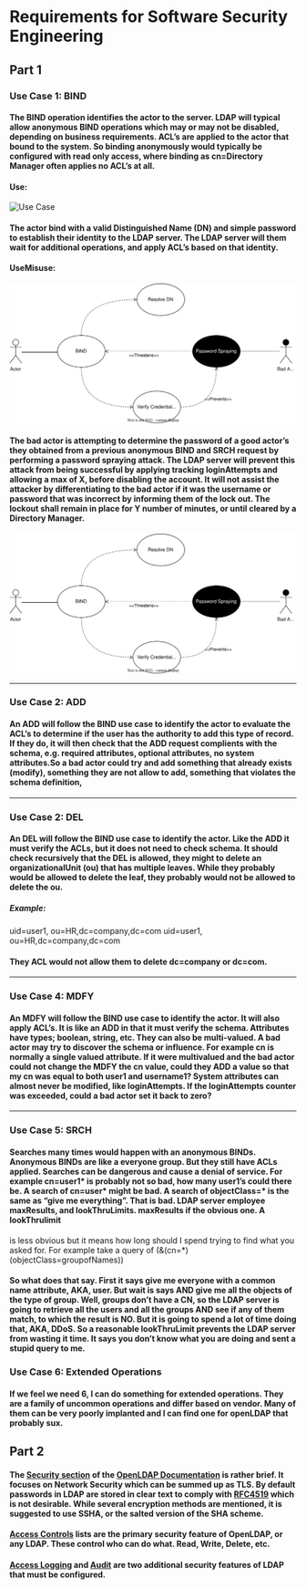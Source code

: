 # Requirements for Software Security Engineering

## Part 1

### Use Case 1: BIND
#### The BIND operation identifies the actor to the server.  LDAP will typical allow anonymous BIND operations which may or may not be disabled, depending on business requirements.  ACL’s are applied to the actor that bound to the system.  So binding anonymously would typically be configured with read only access, where binding as cn=Directory Manager often applies no ACL’s at all.

#### Use:

![Use Case](hhttps://github.com/bartelsjoshuac/SAPG/blob/main/Use%20Case%201%20-%20Bind.drawio.png/)

#### The actor bind with a valid Distinguished Name (DN) and simple password to establish their identity to the LDAP server.  The LDAP server will them wait for additional operations, and apply ACL’s based on that identity.


#### UseMisuse:

![Use-Misuse-Case 1 - Bind](https://github.com/bartelsjoshuac/SAPG/blob/main/Use-Misuse%20Case%201%20-Bind.drawio.svg)

#### The bad actor is attempting to determine the password of a good actor’s they obtained from a previous anonymous BIND and SRCH request by performing a password spraying attack.  The LDAP server will prevent this attack from being successful by applying tracking loginAttempts and allowing a max of X, before disabling the account.  It will not assist the attacker by differentiating to the bad actor if it was the username or password that was incorrect by informing them of the lock out.  The lockout shall remain in place for Y number of minutes, or until cleared by a Directory Manager.

![Use-Misuse-Case Final](https://github.com/bartelsjoshuac/SAPG/blob/main/Use-Misuse%20Case-Final1%20-Bind.drawio.svg)

---
### Use Case 2: ADD
####  An ADD will follow the BIND use case to identify the actor to evaluate the ACL’s to determine if the user has the authority to add this type of record.  If they do, it will then check that the ADD request complients with the schema, e.g. required attributes, optional attributes, no system attributes.So  a bad actor could try and add something that already exists (modify), something they are not allow to add, something that violates the schema definition, 
---
### Use Case 2: DEL
####  An DEL will follow the BIND use case to identify the actor.  Like the ADD it must verify the ACLs, but it does not need to check schema.  It should check recursively that the DEL is allowed, they might to delete an organizationalUnit (ou) that has multiple leaves.  While they probably would be allowed to delete the leaf, they probably would not be allowed to delete the ou.

##### Example:
uid=user1, ou=HR,dc=company,dc=com
uid=user1, ou=HR,dc=company,dc=com

#### They ACL would not allow them to  delete dc=company or dc=com.

---
### Use Case 4: MDFY
#### An MDFY will follow the BIND use case to identify the actor.  It will also apply ACL’s.  It is like an ADD in that it must verify the schema.   Attributes have types; boolean, string, etc.  They can also be multi-valued. A bad actor may try to discover the schema or influence.  For example cn is normally a single valued attribute.  If it were multivalued and the bad actor could not change the MDFY the cn value, could they ADD a value so that my cn was equal to both user1 and username1?  System attributes can almost never be modified, like loginAttempts.  If the loginAttempts counter was exceeded, could a bad actor set it back to zero?
---
### Use Case 5: SRCH
#### Searches many times would happen with an anonymous BINDs.  Anonymous BINDs are like a everyone group.  But they still have ACLs applied.  Searches can be dangerous and cause a denial of service.  For example cn=user1* is probably not so bad, how many user1’s could there be.  A search of cn=user* might be bad.  A search of objectClass=* is the same as “give me everything”.  That is bad.  LDAP server employee maxResults, and lookThruLimits.  maxResults if the obvious one.  A lookThrulimit 
is less obvious but it means how long should I spend trying to find what  you asked for.  For example take a query of (&(cn=*)(objectClass=groupofNames))

#### So what does that say.  First it says give me everyone with a common name attribute, AKA, user.  But wait is says AND give me all the objects of the type of group.  Well, groups don’t have a CN, so the LDAP server is going to retrieve all the users and all the groups AND see if any of them match, to which the result is NO.  But it is going to spend a lot of time doing that, AKA, DDoS.  So a reasonable lookThruLimit prevents the LDAP server from wasting it time.  It says you don’t know what you are doing and sent a stupid query to me.

### Use Case 6: Extended Operations
#### If we feel we need 6, I can do something for extended operations.  They are a family of uncommon operations and differ based on vendor.  Many of them can be very poorly implanted and I can find one for openLDAP that probably sux.


## Part 2
#### The [Security section](https://www.openldap.org/doc/admin26/security.html) of the [OpenLDAP Documentation](https://www.openldap.org/doc/admin26/) is rather brief.  It focuses on Network Security which can be summed up as TLS.  By default passwords in LDAP are stored in clear text to comply with [RFC4519](https://www.rfc-editor.org/rfc/rfc4519.txt) which is not desirable.  While several encryption methods are mentioned, it is suggested to use SSHA, or the salted version of the SHA scheme.

#### [Access Controls](https://www.openldap.org/doc/admin26/access-control.html) lists are the primary security feature of OpenLDAP, or any LDAP.  These control who can do what.  Read, Write, Delete, etc.

#### [Access Logging](https://www.openldap.org/doc/admin26/overlays.html#Access%20Logging) and [Audit](https://www.openldap.org/doc/admin26/overlays.html#Audit%20Logging) are two additional security features of LDAP that must be configured.

